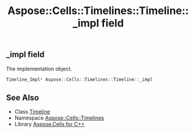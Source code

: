 ﻿---
title: Aspose::Cells::Timelines::Timeline::_impl field
linktitle: _impl
second_title: Aspose.Cells for C++ API Reference
description: 'Aspose::Cells::Timelines::Timeline::_impl field. The implementation object in C++.'
type: docs
weight: 1900
url: /cpp/aspose.cells.timelines/timeline/_impl/
---
## _impl field


The implementation object.

```cpp
Timeline_Impl* Aspose::Cells::Timelines::Timeline::_impl
```

## See Also

* Class [Timeline](../)
* Namespace [Aspose::Cells::Timelines](../../)
* Library [Aspose.Cells for C++](../../../)
